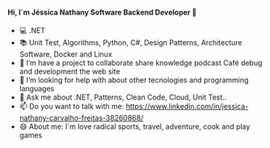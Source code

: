 #### Hi, I´m Jéssica Nathany Software Backend Developer 👋



- :computer: .NET
- :books: Unit Test, Algorithms, Python, C#, Design Patterns, Architecture Software, Docker and Linux
- 👯 I’m have a project to collaborate share knowledge podcast Café debug and development the web site
- 🤔 I’m looking for help with about other tecnologies and programming languages
- 💬 Ask me about .NET, Patterns, Clean Code, Cloud, Unit Test..
- 📫 Do you want to talk with me: https://www.linkedin.com/in/jessica-nathany-carvalho-freitas-38260868/ 
- 😄 About me: I´m love radical sports, travel, adventure, cook and play games


